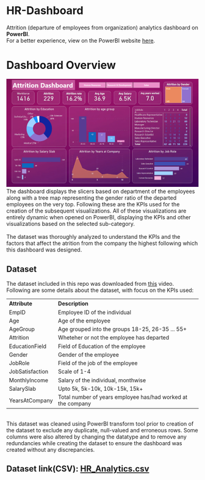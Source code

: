 # HR-Dashboard
Attrition (departure of employees from organization) analytics dashboard on <b>PowerBI</b>. <br>
For a better experience, view on the PowerBI website <a href="https://app.powerbi.com/groups/me/reports/88062cb4-041f-49a3-9d3a-5a10b3bb9384/ReportSection?experience=power-bi">here</a>.

# Dashboard Overview
<img src="dashboard.png"> <br>
The dashboard displays the slicers based on department of the employees along with a tree map representing the gender ratio of the departed employees on the very top. Following these are the KPIs used for the creation of the subsequent visualizations. All of these visualizations are entirely dynamic when opened on PowerBI, displaying the KPIs and other visualizations based on the selected sub-category.
<br><br>
The dataset was thoroughly analyzed to understand the KPIs and the factors that affect the atrition from the company the highest following which this dashboard was designed.

## Dataset
The dataset included in this repo was downloaded from <a href='https://www.youtube.com/watch?v=j4xlVLgsmNQ'>this</a> video. <br>
Following are some details about the dataset, with focus on the KPIs used:
<table>
  <tr>
    <th align="left">
      <b>Attribute
    </th>
    <th align="left">
      <b>Description
    </th>
  </tr>
  <tr>
    <td>
      EmpID
    </td>
    <td>
      Employee ID of the individual
    </td>
  </tr>
  <tr>
    <td>
      Age
    </td>
    <td>
      Age of the employee
    </td>
  </tr>
  <tr>
    <td>
      AgeGroup
    </td>
    <td>
      Age grouped into the groups 18-25, 26-35 ... 55+
    </td>
  </tr>
  <tr>
    <td>
      Attrition
    </td>
    <td>
      Wheteher or not the employee has departed
    </td>
  </tr>
  <tr>
    <td>
      EducationField
    </td>
    <td>
      Field of Education of the employee
    </td>
  </tr>
  <tr>
    <td>
      Gender
    </td>
    <td>
      Gender of the employee
    </td>
  </tr>
  <tr>
    <td>
      JobRole
    </td>
    <td>
      Field of the job of the employee
    </td>
  </tr>
  <tr>
    <td>
      JobSatisfaction
    </td>
    <td>
      Scale of 1-4
    </td>
  </tr>
  <tr>
    <td>
      MonthlyIncome
    </td>
    <td>
      Salary of the individual, monthwise
    </td>
  </tr>
  <tr>
    <td>
      SalarySlab
    </td>
    <td>
      Upto 5k, 5k-10k, 10k-15k, 15k+
    </td>
  </tr>
  <tr>
    <td>
      YearsAtCompany
    </td>
    <td>
      Total number of years employee has/had worked at the company
    </td>
  </tr>
</table>
<br>
This dataset was cleaned using PowerBI transform tool prior to creation of the dataset to exclude any duplicate, null-valued and erroneous rows. Some columns were also altered by changing the datatype and to remove any redundancies while creating the dataset to ensure the dashboard was created without any discrepancies.
<br>
<h2>Dataset link(CSV): <a href="https://drive.google.com/file/d/17I_OcgqQKdyZmViYDaDFtN_QlFCfREDf/view?usp=drive_link">HR_Analytics.csv</a></h2>
